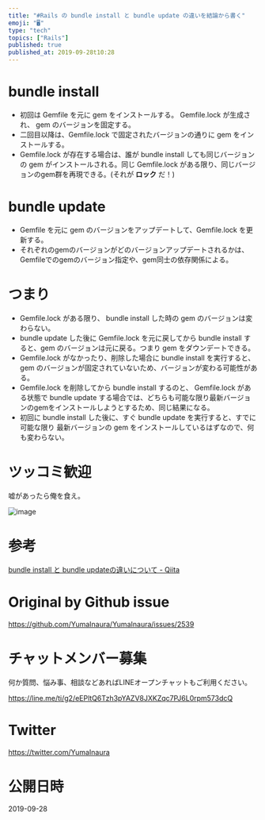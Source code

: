 ```yaml
---
title: "#Rails の bundle install と bundle update の違いを結論から書く"
emoji: "🖥"
type: "tech"
topics: ["Rails"]
published: true
published_at: 2019-09-28t10:28
---
```


# bundle install

- 初回は Gemfile を元に gem をインストールする。 Gemfile.lock が生成され、 gem のバージョンを固定する。
- 二回目以降は、Gemfile.lock で固定されたバージョンの通りに gem をインストールする。
- Gemfile.lock が存在する場合は、誰が bundle install しても同じバージョンの gem がインストールされる。同じ Gemfile.lock がある限り、同じバージョンのgem群を再現できる。(それが **ロック** だ！)

# bundle update

- Gemfile を元に gem のバージョンをアップデートして、Gemfile.lock を更新する。
- それぞれのgemのバージョンがどのバージョンアップデートされるかは、Gemfileでのgemのバージョン指定や、gem同士の依存関係による。

# つまり

- Gemfile.lock がある限り、 bundle install した時の gem のバージョンは変わらない。
- bundle update した後に Gemfile.lock を元に戻してから bundle install すると、gem のバージョンは元に戻る。つまり gem をダウンデートできる。
- Gemfile.lock がなかったり、削除した場合に bundle install を実行すると、gem のバージョンが固定されていないため、バージョンが変わる可能性がある。
- Gemfile.lock を削除してから bundle install するのと、 Gemfile.lock がある状態で bundle update する場合では、どちらも可能な限り最新バージョンのgemをインストールしようとするため、同じ結果になる。
- 初回に bundle install した後に、すぐ bundle update を実行すると、すでに可能な限り 最新バージョンの gem をインストールしているはずなので、何も変わらない。

# ツッコミ歓迎

嘘があったら俺を食え。

![image](https://user-images.githubusercontent.com/13635059/65807092-dd5b4b00-e1c7-11e9-9ee5-c433913cf84d.png)

# 参考

[bundle install と bundle updateの違いについて - Qiita](https://qiita.com/lasershow/items/1a048d03ddaaba98171e)

# Original by Github issue

https://github.com/YumaInaura/YumaInaura/issues/2539








<!-- Update From Qiita API -->

# チャットメンバー募集


何か質問、悩み事、相談などあればLINEオープンチャットもご利用ください。

https://line.me/ti/g2/eEPltQ6Tzh3pYAZV8JXKZqc7PJ6L0rpm573dcQ





# Twitter


https://twitter.com/YumaInaura


<!-- Update From Qiita API -->



# 公開日時

2019-09-28
